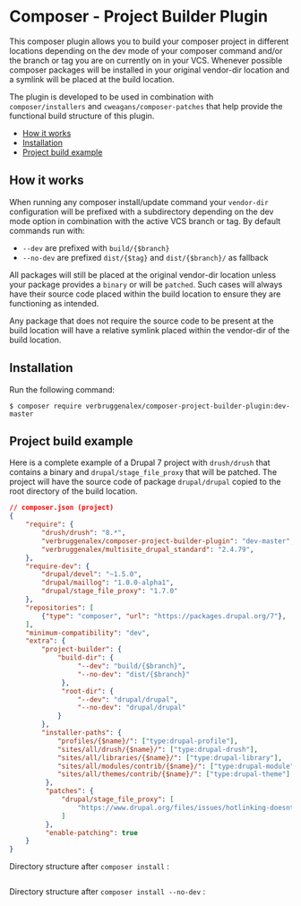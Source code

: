 # Composer - Project Builder Plugin

This composer plugin allows you to build your composer project in different
locations depending on the dev mode of your composer command and/or the branch
or tag you are on currently on in your VCS. Whenever possible composer packages
will be installed in your original vendor-dir location and a symlink will be
placed at the build location.

The plugin is developed to be used in combination with `composer/installers` and
`cweagans/composer-patches` that help provide the functional build structure of
this plugin.


* [How it works](#how-it-works)
* [Installation](#installation)
* [Project build example](#project-build-example)

## How it works

When running any composer install/update command your `vendor-dir` configuration
will be prefixed with a subdirectory depending on the dev mode option in
combination with the active VCS branch or tag. By default commands run with:
* `--dev` are prefixed with `build/{$branch}`
* `--no-dev` are prefixed `dist/{$tag}` and `dist/{$branch}/` as fallback

All packages will still be placed at the original vendor-dir location unless
your package provides a `binary` or will be `patched`. Such cases will always
have their source code placed within the build location to ensure they are
functioning as intended.

Any package that does not require the source code to be present at the build
location will have a relative symlink placed within the vendor-dir of the build
location.

## Installation

Run the following command:

```
$ composer require verbruggenalex/composer-project-builder-plugin:dev-master
```

## Project build example

Here is a complete example of a Drupal 7 project with `drush/drush` that
contains a binary and `drupal/stage_file_proxy` that will be patched. The
project will have the source code of package `drupal/drupal` copied to the root
directory of the build location.

``` json
// composer.json (project)
{
    "require": {
        "drush/drush": "8.*",
        "verbruggenalex/composer-project-builder-plugin": "dev-master",
        "verbruggenalex/multisite_drupal_standard": "2.4.79",
    },
    "require-dev": {
        "drupal/devel": "~1.5.0",
        "drupal/maillog": "1.0.0-alpha1",
        "drupal/stage_file_proxy": "1.7.0"
    },
    "repositories": [
        {"type": "composer", "url": "https://packages.drupal.org/7"},
    ],
    "minimum-compatibility": "dev",
    "extra": {
        "project-builder": {
            "build-dir": {
                 "--dev": "build/{$branch}",
                 "--no-dev": "dist/{$branch}"
             },
             "root-dir": {
                 "--dev": "drupal/drupal",
                 "--no-dev": "drupal/drupal"
            }
        },
        "installer-paths": {
            "profiles/{$name}/": ["type:drupal-profile"],
            "sites/all/drush/{$name}/": ["type:drupal-drush"],
            "sites/all/libraries/{$name}/": ["type:drupal-library"],
            "sites/all/modules/contrib/{$name}/": ["type:drupal-module"],
            "sites/all/themes/contrib/{$name}/": ["type:drupal-theme"]
         },
         "patches": {
             "drupal/stage_file_proxy": [
                 "https://www.drupal.org/files/issues/hotlinking-doesnt-work-for-files-2820271-1.patch"
             ]
         },
         "enable-patching": true
    }
}
```

Directory structure after `composer install` :

``` bash

```

Directory structure after `composer install --no-dev` :

``` bash

```
